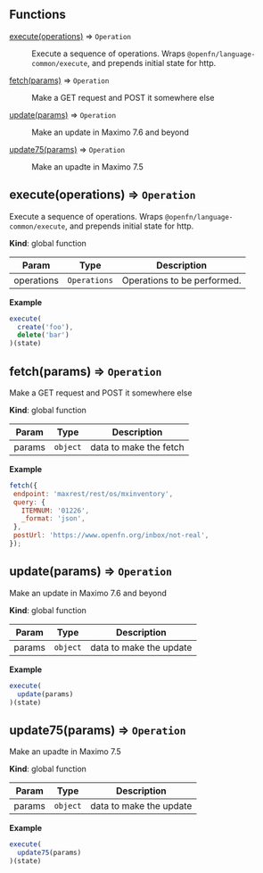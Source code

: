 ## Functions

<dl>
<dt><a href="#execute">execute(operations)</a> ⇒ <code>Operation</code></dt>
<dd><p>Execute a sequence of operations.
Wraps <code>@openfn/language-common/execute</code>, and prepends initial state for http.</p>
</dd>
<dt><a href="#fetch">fetch(params)</a> ⇒ <code>Operation</code></dt>
<dd><p>Make a GET request and POST it somewhere else</p>
</dd>
<dt><a href="#update">update(params)</a> ⇒ <code>Operation</code></dt>
<dd><p>Make an update in Maximo 7.6 and beyond</p>
</dd>
<dt><a href="#update75">update75(params)</a> ⇒ <code>Operation</code></dt>
<dd><p>Make an upadte in Maximo 7.5</p>
</dd>
</dl>

<a name="execute"></a>

## execute(operations) ⇒ <code>Operation</code>
Execute a sequence of operations.
Wraps `@openfn/language-common/execute`, and prepends initial state for http.

**Kind**: global function  

| Param | Type | Description |
| --- | --- | --- |
| operations | <code>Operations</code> | Operations to be performed. |

**Example**  
```js
execute(
  create('foo'),
  delete('bar')
)(state)
```
<a name="fetch"></a>

## fetch(params) ⇒ <code>Operation</code>
Make a GET request and POST it somewhere else

**Kind**: global function  

| Param | Type | Description |
| --- | --- | --- |
| params | <code>object</code> | data to make the fetch |

**Example**  
```js
fetch({
 endpoint: 'maxrest/rest/os/mxinventory',
 query: {
   ITEMNUM: '01226',
   _format: 'json',
 },
 postUrl: 'https://www.openfn.org/inbox/not-real',
});
```
<a name="update"></a>

## update(params) ⇒ <code>Operation</code>
Make an update in Maximo 7.6 and beyond

**Kind**: global function  

| Param | Type | Description |
| --- | --- | --- |
| params | <code>object</code> | data to make the update |

**Example**  
```js
execute(
  update(params)
)(state)
```
<a name="update75"></a>

## update75(params) ⇒ <code>Operation</code>
Make an upadte in Maximo 7.5

**Kind**: global function  

| Param | Type | Description |
| --- | --- | --- |
| params | <code>object</code> | data to make the update |

**Example**  
```js
execute(
  update75(params)
)(state)
```
